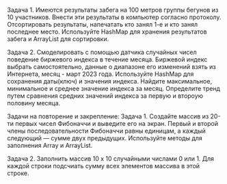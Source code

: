Задача 1.
Имеются результаты забега на 100 метров группы бегунов из 10 участников. 
Внести эти результаты в компьютер согласно протоколу. 
Отсортировать результаты, напечатать кто занял 1-е и кто занял последнее место.
Используйте HashMap для хранения результатов забега и ArrayList для сортировки.

Задача 2. Смоделировать с помощью датчика случайных чисел 
поведение биржевого индекса в течение месяца. 
Биржевой индекс выбрать самостоятельно, 
данные о диапазоне его изменений взять из Интернета, месяц - март 2023 года.
Используйте HashMap для сохранения даты(ключ) и значения индекса.
Найдите максимальное, минимальное и среднее значение индекса за месяц.
Определите тренд путем сравнения средних значений индекса за первую и
второую половину месяца.

Задачи на повторение и закрепление:
Задача 1. Создайте массив из 20-ти первых чисел Фибоначчи и выведите его на экран. 
Первый и второй члены последовательности Фибоначчи равны единицам, а каждый следующий 
— сумме двух предыдущих. Используйте методы для заполнения Array и ArrayList.

Задача 2. Заполнить массив 10 х 10 случайными числами 0 или 1. 
Для каждой строки подсчиать сумму всех элементов массива в этой строке.


